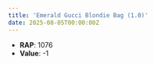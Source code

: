 ```yaml
---
title: 'Emerald Gucci Blondie Bag (1.0)'
date: 2025-08-05T00:00:00Z
---
```

- **RAP**: 1076
- **Value**: -1
